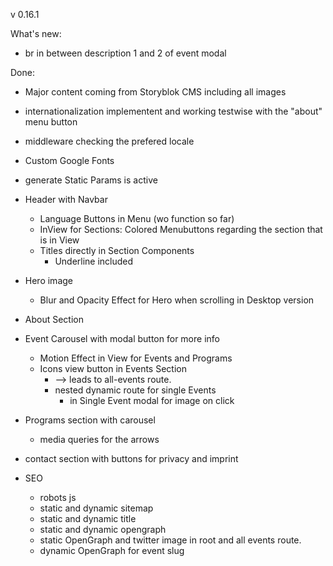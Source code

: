 v 0.16.1

What's new:

- br in between description 1 and 2 of event modal

Done:

- Major content coming from Storyblok CMS including all images
- internationalization implementent and working testwise with the "about" menu button
- middleware checking the prefered locale
- Custom Google Fonts
- generate Static Params is active

- Header with Navbar
  - Language Buttons in Menu (wo function so far)
  - InView for Sections: Colored Menubuttons regarding the section that is in View
  - Titles directly in Section Components
    - Underline included
- Hero image
  - Blur and Opacity Effect for Hero when scrolling in Desktop version
- About Section
- Event Carousel with modal button for more info

  - Motion Effect in View for Events and Programs
  - Icons view button in Events Section
    - --> leads to all-events route.
    - nested dynamic route for single Events
      - in Single Event modal for image on click

- Programs section with carousel
  - media queries for the arrows
- contact section with buttons for privacy and imprint

- SEO
  - robots js
  - static and dynamic sitemap
  - static and dynamic title
  - static and dynamic opengraph
  - static OpenGraph and twitter image in root and all events route.
  - dynamic OpenGraph for event slug
